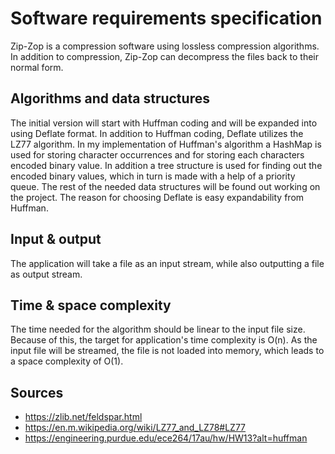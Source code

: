 # Software requirements specification  

Zip-Zop is a compression software using lossless compression algorithms. In addition to compression, Zip-Zop can decompress the files back to their normal form.



## Algorithms and data structures  

The initial version will start with Huffman coding and will be expanded into using Deflate format. In addition to Huffman coding, Deflate utilizes the LZ77 algorithm. In my implementation of Huffman's algorithm a HashMap is used for storing character occurrences and for storing each characters encoded binary value. In addition a tree structure is used for finding out the encoded binary values, which in turn is made with a help of a priority queue. The rest of the needed data structures will be found out working on the project. The reason for choosing Deflate is easy expandability from Huffman.



## Input & output

The application will take a file as an input stream, while also outputting a file as output stream.



## Time & space complexity

The time needed for the algorithm should be linear to the input file size. Because of this, the target for application's time complexity is O(n). As the input file will be streamed, the file is not loaded into memory, which leads to a space complexity of O(1).



## Sources

* <https://zlib.net/feldspar.html>
* <https://en.m.wikipedia.org/wiki/LZ77_and_LZ78#LZ77>
* <https://engineering.purdue.edu/ece264/17au/hw/HW13?alt=huffman> 

